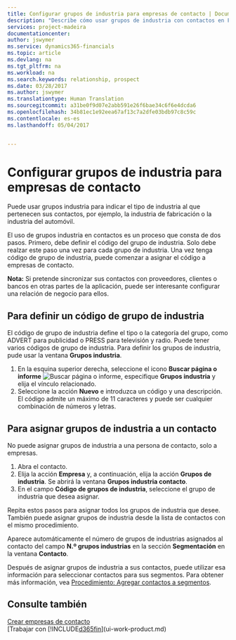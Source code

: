 ```yaml
---
title: Configurar grupos de industria para empresas de contacto | Documentos de Microsoft
description: "Describe cómo usar grupos de industria con contactos en Financials"
services: project-madeira
documentationcenter: 
author: jswymer
ms.service: dynamics365-financials
ms.topic: article
ms.devlang: na
ms.tgt_pltfrm: na
ms.workload: na
ms.search.keywords: relationship, prospect
ms.date: 03/28/2017
ms.author: jswymer
ms.translationtype: Human Translation
ms.sourcegitcommit: a31be0f9d07e2abb591e26f6bae34c6f6e4dcda6
ms.openlocfilehash: 34b81ec1e92eea67af13c7a2dfe03bdb97c8c59c
ms.contentlocale: es-es
ms.lasthandoff: 05/04/2017


---
```

# <a name="setting-up-industry-groups-for-contact-companies"></a>Configurar grupos de industria para empresas de contacto
Puede usar grupos industria para indicar el tipo de industria al que pertenecen sus contactos, por ejemplo, la industria de fabricación o la industria del automóvil.

El uso de grupos industria en contactos es un proceso que consta de dos pasos. Primero, debe definir el código del grupo de industria. Solo debe realzar este paso una vez para cada grupo de industria. Una vez tenga código de grupo de industria, puede comenzar a asignar el código a empresas de contacto.

**Nota:** Si pretende sincronizar sus contactos con proveedores, clientes o bancos en otras partes de la aplicación, puede ser interesante configurar una relación de negocio para ellos.

## <a name="to-define-an-industry-group-code"></a>Para definir un código de grupo de industria
El código de grupo de industria define el tipo o la categoría del grupo, como ADVERT para publicidad o PRESS para televisión y radio. Puede tener varios códigos de grupo de industria. Para definir los grupos de industria, pude usar la ventana **Grupos industria**.

1. En la esquina superior derecha, seleccione el icono **Buscar página o informe** ![Buscar página o informe](media/ui-search/search_small.png "Icono Buscar página o informe"), especifique **Grupos industria** y elija el vínculo relacionado.
2. Seleccione la acción **Nuevo** e introduzca un código y una descripción. El código admite un máximo de 11 caracteres y puede ser cualquier combinación de números y letras.

## <a name="AssignIndustryGroupContact"></a> Para asignar grupos de industria a un contacto
No puede asignar grupos de industria a una persona de contacto, solo a empresas.

1. Abra el contacto.
2. Elija la acción **Empresa** y, a continuación, elija la acción **Grupos de industria**. Se abrirá la ventana **Grupos industria contacto**.
3. En el campo **Código de grupos de industria**, seleccione el grupo de industria que desea asignar.

Repita estos pasos para asignar todos los grupos de industria que desee. También puede asignar grupos de industria desde la lista de contactos con el mismo procedimiento.

Aparece automáticamente el número de grupos de industrias asignados al contacto del campo **N.º grupos industrias** en la sección **Segmentación** en la ventana **Contacto**.

Después de asignar grupos de industria a sus contactos, puede utilizar esa información para seleccionar contactos para sus segmentos. Para obtener más información, vea [Procedimiento: Agregar contactos a segmentos](marketing-add-contact-segment.md).

## <a name="see-also"></a>Consulte también
[Crear empresas de contacto](marketing-create-contact-companies.md)  
[Trabajar con [!INCLUDE[d365fin](includes/d365fin_md.md)](ui-work-product.md)


